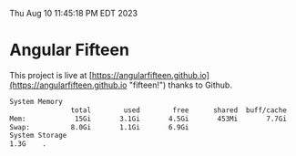 Thu Aug 10 11:45:18 PM EDT 2023

# Angular Fifteen


This project is live at [https://angularfifteen.github.io](https://angularfifteen.github.io "fifteen!") thanks to Github.

```bash
System Memory
               total        used        free      shared  buff/cache   available
Mem:            15Gi       3.1Gi       4.5Gi       453Mi       7.7Gi        11Gi
Swap:          8.0Gi       1.1Gi       6.9Gi
System Storage
1.3G	.
```
```bash
